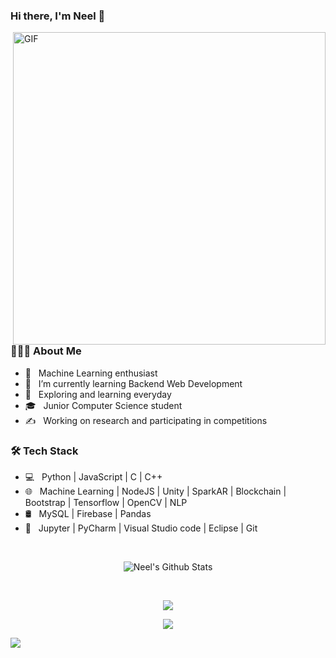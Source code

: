 ### Hi there, I'm Neel 👋


<img align="right" alt="GIF" src="https://cdn.dribbble.com/users/1059583/screenshots/4171367/coding-freak.gif" width="500"/>

<h3>👨🏻‍💻 About Me </h3>

- 💼 &nbsp; Machine Learning enthusiast
- 🔭 &nbsp; I’m currently learning Backend Web Development
- 🤔 &nbsp; Exploring and learning everyday
- 🎓 &nbsp; Junior Computer Science student
- ✍️ &nbsp; Working on research and participating in competitions

<h3>🛠 Tech Stack</h3>

- 💻 &nbsp; Python | JavaScript | C | C++  
- 🌐 &nbsp; Machine Learning | NodeJS | Unity | SparkAR | Blockchain | Bootstrap | Tensorflow | OpenCV | NLP
- 🛢 &nbsp; MySQL | Firebase | Pandas
- 🔧 &nbsp; Jupyter | PyCharm | Visual Studio code | Eclipse | Git

<br>
<p align='center'>
  <img align="center" src="https://github-readme-stats.vercel.app/api?username=neelghoshal&theme=onedark&show_icons=true" alt="Neel's Github Stats">
</p>

<br>
<p align='center'> 
  <img align="center" src="https://github-readme-stats.vercel.app/api/top-langs/?username=neelghoshal&show_icons=true&theme=onedark">
</p>
<p align='center'>
  <img align="center" src="https://github-readme-streak-stats.herokuapp.com?user=neelghoshal&theme=monokai-metallian">
</p>
<div align="center">

</div><img src="https://github.com/punitkmryh/punitkmryh/blob/master/wave.svg" />
